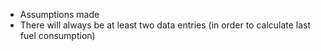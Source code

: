 - Assumptions made
- There will always be at least two data entries (in order to calculate last fuel consumption)
